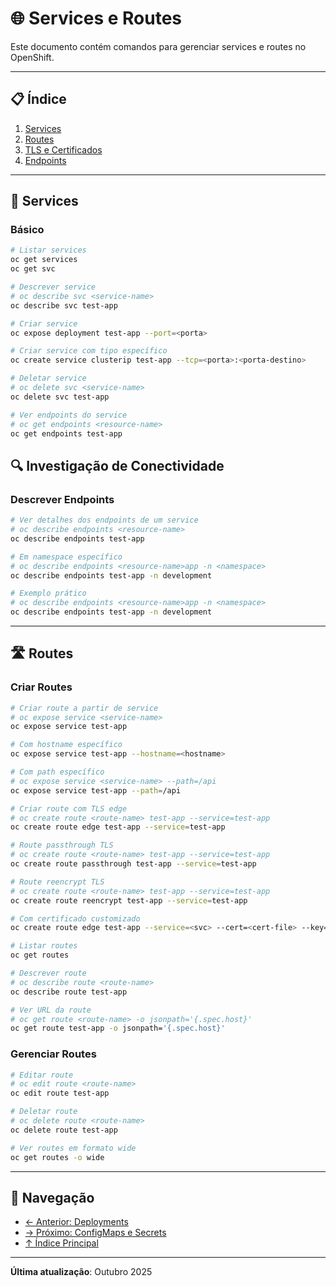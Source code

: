 # 🌐 Services e Routes

Este documento contém comandos para gerenciar services e routes no OpenShift.

---

## 📋 Índice

1. [Services](#services)
2. [Routes](#routes)
3. [TLS e Certificados](#tls-e-certificados)
4. [Endpoints](#endpoints)

---

## 🔌 Services

### Básico
```bash
# Listar services
oc get services
oc get svc
```

```bash
# Descrever service
# oc describe svc <service-name>
oc describe svc test-app
```

```bash ignore-test
# Criar service
oc expose deployment test-app --port=<porta>
```

```bash ignore-test
# Criar service com tipo específico
oc create service clusterip test-app --tcp=<porta>:<porta-destino>
```

```bash ignore-test
# Deletar service
# oc delete svc <service-name>
oc delete svc test-app
```

```bash
# Ver endpoints do service
# oc get endpoints <resource-name>
oc get endpoints test-app
```

## 🔍 Investigação de Conectividade


### Descrever Endpoints
```bash
# Ver detalhes dos endpoints de um service
# oc describe endpoints <resource-name>
oc describe endpoints test-app
```

```bash
# Em namespace específico
# oc describe endpoints <resource-name>app -n <namespace>
oc describe endpoints test-app -n development
```

```bash
# Exemplo prático
# oc describe endpoints <resource-name>app -n <namespace>
oc describe endpoints test-app -n development
```

---

## 🛣️ Routes

### Criar Routes
```bash
# Criar route a partir de service
# oc expose service <service-name>
oc expose service test-app
```

```bash ignore-test
# Com hostname específico
oc expose service test-app --hostname=<hostname>
```

```bash ignore-test
# Com path específico
# oc expose service <service-name> --path=/api
oc expose service test-app --path=/api
```

```bash ignore-test
# Criar route com TLS edge
# oc create route <route-name> test-app --service=test-app
oc create route edge test-app --service=test-app
```

```bash ignore-test
# Route passthrough TLS
# oc create route <route-name> test-app --service=test-app
oc create route passthrough test-app --service=test-app
```

```bash ignore-test
# Route reencrypt TLS
# oc create route <route-name> test-app --service=test-app
oc create route reencrypt test-app --service=test-app
```

```bash ignore-test
# Com certificado customizado
oc create route edge test-app --service=<svc> --cert=<cert-file> --key=<key-file>
```

```bash
# Listar routes
oc get routes
```

```bash
# Descrever route
# oc describe route <route-name>
oc describe route test-app
```

```bash
# Ver URL da route
# oc get route <route-name> -o jsonpath='{.spec.host}'
oc get route test-app -o jsonpath='{.spec.host}'
```

### Gerenciar Routes
```bash ignore-test
# Editar route
# oc edit route <route-name>
oc edit route test-app
```

```bash
# Deletar route
# oc delete route <route-name>
oc delete route test-app
```

```bash
# Ver routes em formato wide
oc get routes -o wide
```

---

## 📖 Navegação

- [← Anterior: Deployments](05-deployments-scaling.md)
- [→ Próximo: ConfigMaps e Secrets](07-configmaps-secrets.md)
- [↑ Índice Principal](README.md)

---

**Última atualização**: Outubro 2025

